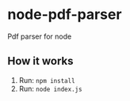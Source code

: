 # node-pdf-parser
Pdf parser for node

## How it works
1. Run: `npm install`
2. Run: `node index.js`
